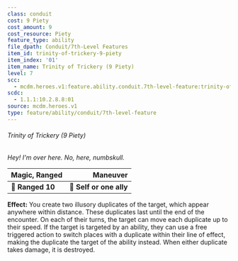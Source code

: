 ```yaml
---
class: conduit
cost: 9 Piety
cost_amount: 9
cost_resource: Piety
feature_type: ability
file_dpath: Conduit/7th-Level Features
item_id: trinity-of-trickery-9-piety
item_index: '01'
item_name: Trinity of Trickery (9 Piety)
level: 7
scc:
  - mcdm.heroes.v1:feature.ability.conduit.7th-level-feature:trinity-of-trickery-9-piety
scdc:
  - 1.1.1:10.2.8.8:01
source: mcdm.heroes.v1
type: feature/ability/conduit/7th-level-feature
---
```


###### Trinity of Trickery (9 Piety)

*Hey! I'm over here. No, here, numbskull.*

| **Magic, Ranged** |            **Maneuver** |
| ----------------- | ----------------------: |
| **📏 Ranged 10**  | **🎯 Self or one ally** |

**Effect:** You create two illusory duplicates of the target, which appear anywhere within distance. These duplicates last until the end of the encounter. On each of their turns, the target can move each duplicate up to their speed. If the target is targeted by an ability, they can use a free triggered action to switch places with a duplicate within their line of effect, making the duplicate the target of the ability instead. When either duplicate takes damage, it is destroyed.
